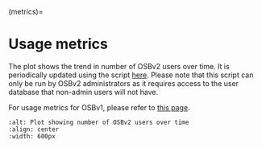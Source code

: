 (metrics)=
# Usage metrics

The plot shows the trend in number of OSBv2 users over time.
It is periodically updated using the script [here](https://github.com/OpenSourceBrain/Documentation/blob/main/scripts/get-user-metrics.py).
Please note that this script can only be run by OSBv2 administrators as it requires access to the user database that non-admin users will not have.

For usage metrics for OSBv1, please refer to [this page](https://v1.opensourcebrain.org/projects#people).

```{figure} ../images/20250828-osb-users-plot.png
:alt: Plot showing number of OSBv2 users over time
:align: center
:width: 600px

```
